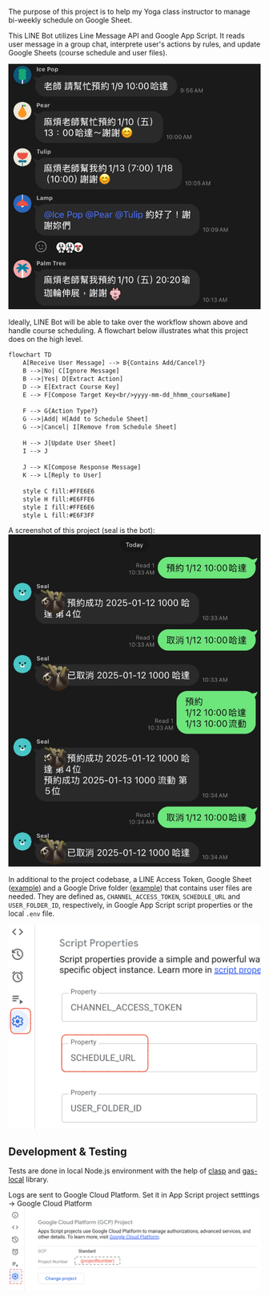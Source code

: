 The purpose of this project is to help my Yoga class instructor to manage bi-weekly schedule on Google Sheet.

This LINE Bot utilizes Line Message API and Google App Script. It reads user message in a group chat, interprete user's actions by rules, and update Google Sheets (course schedule and user files).

![image](https://github.com/shanshanc/linebot-schedule-assistant/blob/a504a36d03d709484e07b2fca8da4b867bf00072/assets/images/lineGroupChat.jpg)

Ideally, LINE Bot will be able to take over the workflow shown above and handle course scheduling. A flowchart below illustrates what this project does on the high level.

```mermaid
flowchart TD
    A[Receive User Message] --> B{Contains Add/Cancel?}
    B -->|No| C[Ignore Message]
    B -->|Yes| D[Extract Action]
    D --> E[Extract Course Key]
    E --> F[Compose Target Key<br/>yyyy-mm-dd_hhmm_courseName]
    
    F --> G{Action Type?}
    G -->|Add| H[Add to Schedule Sheet]
    G -->|Cancel| I[Remove from Schedule Sheet]
    
    H --> J[Update User Sheet]
    I --> J
    
    J --> K[Compose Response Message]
    K --> L[Reply to User]
    
    style C fill:#FFE6E6
    style H fill:#E6FFE6
    style I fill:#FFE6E6
    style L fill:#E6F3FF
```

A screenshot of this project (seal is the bot):
![image](https://github.com/shanshanc/linebot-schedule-assistant/blob/master/assets/images/example.jpg)

In additional to the project codebase, a LINE Access Token, Google Sheet ([example](https://docs.google.com/spreadsheets/d/1ttMUhEpUvvrrrxgq1MsoADe6zaalyjrVj12pB4JJaFU/edit?usp=sharing)) and a Google Drive folder ([example](https://drive.google.com/drive/folders/1UDs6RcVO7lEZiphgDU4saItggqoG-w47?usp=sharing)) that contains user files are needed. They are defined as, `CHANNEL_ACCESS_TOKEN`, `SCHEDULE_URL` and `USER_FOLDER_ID`, respectively, in Google App Script script properties or the local `.env` file.

![image](https://github.com/shanshanc/linebot-schedule-assistant/blob/master/assets/images/gasScriptProp.png)


## Development & Testing

Tests are done in local Node.js environment with the help of [clasp](https://developers.google.com/apps-script/guides/clasp) and [gas-local](https://www.npmjs.com/package/gas-local) library.

Logs are sent to Google Cloud Platform. Set it in App Script project setttings -> Google Cloud Platform
![image](https://github.com/shanshanc/linebot-schedule-assistant/blob/master/assets/images/settings_gcp.png)
